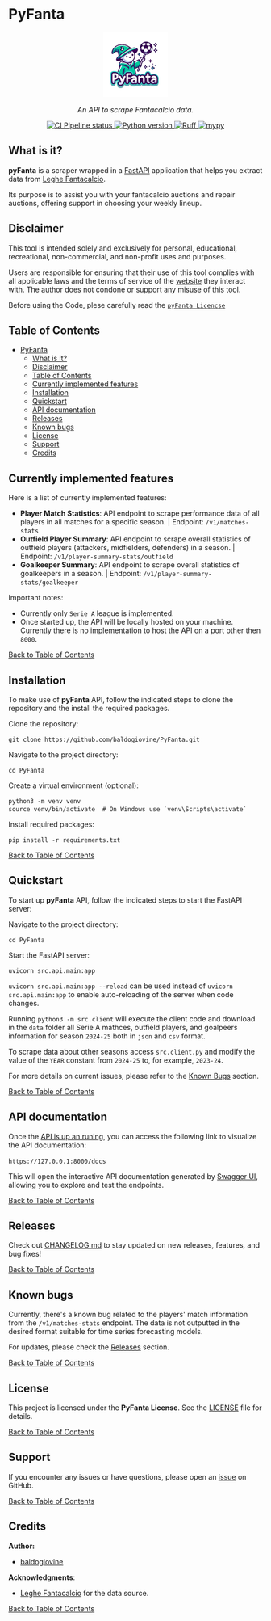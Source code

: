 # PyFanta
<div align="center">
    <a href="<DOCS URL HERE>"><img src="assets/logo.png" alt="PyFanta" height="128px" width="128px"></a>
    <p align="center">
        <em>An API to scrape Fantacalcio data.</em>
    </p>
    <p align="center">
        <a href="https://github.com/baldogiovine/PyFanta/actions/workflows/ci.yml" target="_blank">
            <img src="https://github.com/baldogiovine/PyFanta/actions/workflows/ci.yml/badge.svg" alt="CI Pipeline status">
        </a>
        <!-- <a href="https://github.com/baldogiovine/PyFanta/releases" target="_blank">
            <img src="https://img.shields.io/github/v/release/baldogiovine/PyFanta?label=Latest%20Release" alt="Latest release">
        </a> -->
        <a href="https://github.com/baldogiovine/PyFanta" target="_blank">
            <img src="https://img.shields.io/badge/python-3.9%20%7C%203.10%20%7C%203.11%20%7C%203.12-blue" alt="Python version">
        </a>
        <!-- <a href="https://squidfunk.github.io/mkdocs-material/" target="_blank">
            <img src="https://img.shields.io/badge/Material_for_MkDocs-526CFE?logo=MaterialForMkDocs&logoColor=white" alt="Docs built with Material for MkDocs">
        </a> -->
        <a href="https://github.com/astral-sh/ruff" target="_blank">
            <img src="https://img.shields.io/endpoint?url=https://raw.githubusercontent.com/astral-sh/ruff/main/assets/badge/v2.json" alt="Ruff">
        </a>
        <a href="http://www.mypy-lang.org/" target="_blank">
            <img src="https://img.shields.io/badge/mypy-checked-blue" alt="mypy">
        </a>
    </p>
</div>

## What is it?
**pyFanta** is a scraper wrapped in a [FastAPI](https://github.com/fastapi/fastapi) application that helps you extract data from [Leghe Fantacalcio](https://www.fantacalcio.it).

Its purpose is to assist you with your fantacalcio auctions and repair auctions, offering support in choosing your weekly lineup.

## Disclaimer

This tool is intended solely and exclusively for personal, educational, recreational, non-commercial, and non-profit uses and purposes.

Users are responsible for ensuring that their use of this tool complies with all applicable laws and the terms of service of the [website](https://www.fantacalcio.it) they interact with. The author does not condone or support any misuse of this tool.

Before using the Code, plese carefully read the [`pyFanta Licencse`](LICENSE)

## Table of Contents
- [PyFanta](#pyfanta)
  - [What is it?](#what-is-it)
  - [Disclaimer](#disclaimer)
  - [Table of Contents](#table-of-contents)
  - [Currently implemented features](#currently-implemented-features)
  - [Installation](#installation)
  - [Quickstart](#quickstart)
  - [API documentation](#api-documentation)
  - [Releases](#releases)
  - [Known bugs](#known-bugs)
  - [License](#license)
  - [Support](#support)
  - [Credits](#credits)

## Currently implemented features
Here is a list of currently implemented features:
- **Player Match Statistics**: API endpoint to scrape performance data of all players in all matches for a specific season. | Endpoint: `/v1/matches-stats`
- **Outfield Player Summary**: API endpoint to scrape overall statistics of outfield players (attackers, midfielders, defenders) in a season. | Endpoint: `/v1/player-summary-stats/outfield`
- **Goalkeeper Summary**: API endpoint to scrape overall statistics of goalkeepers in a season. | Endpoint: `/v1/player-summary-stats/goalkeeper`

Important notes:
- Currently only `Serie A` league is implemented.
- Once started up, the API will be locally hosted on your machine. Currently there is no implementation to host the API on a port other then `8000`.

[Back to Table of Contents](#table-of-contents)

## Installation
To make use of **pyFanta** API, follow the indicated steps to clone the repository and the install the required packages.

Clone the repository:
```
git clone https://github.com/baldogiovine/PyFanta.git
```

Navigate to the project directory:
```
cd PyFanta
```

Create a virtual environment (optional):
```
python3 -m venv venv
source venv/bin/activate  # On Windows use `venv\Scripts\activate`
```

Install required packages:
```
pip install -r requirements.txt
```

[Back to Table of Contents](#table-of-contents)

## Quickstart
To start up **pyFanta** API, follow the indicated steps to start the FastAPI server:

Navigate to the project directory:
```
cd PyFanta
```

Start the FastAPI server:
```
uvicorn src.api.main:app
```

```uvicorn src.api.main:app --reload``` can be used instead of ```uvicorn src.api.main:app``` to enable auto-reloading of the server when code changes.

Running ```python3 -m src.client``` will execute the client code and download in the `data` folder all Serie A mathces, outfield players, and goalpeers information for season `2024-25` both in `json` and `csv` format.

To scrape data about other seasons access `src.client.py` and modify the value of the `YEAR` constant from `2024-25` to, for example, `2023-24`.

For more details on current issues, please refer to the [Known Bugs](#known-bugs) section.

[Back to Table of Contents](#table-of-contents)

## API documentation
Once the [API is up an runing](#quickstart), you can access the following link to visualize the API documentation:

```https://127.0.0.1:8000/docs```

This will open the interactive API documentation generated by [Swagger UI](https://swagger.io/tools/swagger-ui/), allowing you to explore and test the endpoints.


[Back to Table of Contents](#table-of-contents)

## Releases
Check out [CHANGELOG.md](CHANGELOG.md) to stay updated on new releases, features, and bug fixes!

[Back to Table of Contents](#table-of-contents)

## Known bugs
Currently, there's a known bug related to the players' match information from the `/v1/matches-stats` endpoint. The data is not outputted in the desired format suitable for time series forecasting models.

For updates, please check the [Releases](#releases) section.

[Back to Table of Contents](#table-of-contents)

## License
This project is licensed under the **PyFanta License**. See the [LICENSE](LICENSE) file for details.

[Back to Table of Contents](#table-of-contents)

## Support

If you encounter any issues or have questions, please open an [issue](https://github.com/baldogiovine/PyFanta/issues) on GitHub.

[Back to Table of Contents](#table-of-contents)

## Credits

**Author:**
- [baldogiovine](https://github.com/baldogiovine)

**Acknowledgments**:
- [Leghe Fantacalcio](https://www.fantacalcio.it) for the data source.

[Back to Table of Contents](#table-of-contents)
